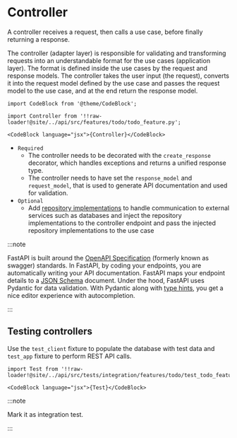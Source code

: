 # Controller

A controller receives a request, then calls a use case, before finally returning a response. 

The controller (adapter layer) is responsible for validating and transforming requests into an understandable format for the use cases (application layer). The format is defined inside the use cases by the request and response models. The controller takes the user input (the request), converts it into the request model defined by the use case and passes the request model to the use case, and at the end return the response model.

```mdx-code-block
import CodeBlock from '@theme/CodeBlock';

import Controller from '!!raw-loader!@site/../api/src/features/todo/todo_feature.py';

<CodeBlock language="jsx">{Controller}</CodeBlock>
```

* `Required`
  * The controller needs to be decorated with the `create_response` decorator, which handles exceptions and returns a unified response type.
  * The controller needs to have set the `response_model` and `request_model`, that is used to generate API documentation and used for validation.
* `Optional` 
  * Add [repository implementations](../adding-data-providers/03-repositories.md) to handle communication to external services such as databases and inject the repository implementations to the controller endpoint and pass the injected repository implementations to the use case
  
:::note

FastAPI is built around the [OpenAPI Specification](https://github.com/OAI/OpenAPI-Specification) (formerly known as swagger) standards. In FastAPI, by coding your endpoints, you are automatically writing your API documentation. FastAPI maps your endpoint details to a [JSON Schema](https://json-schema.org/) document.  Under the hood, FastAPI uses Pydantic for data validation. With Pydantic along with [type hints](https://docs.python.org/3/library/typing.html), you get a nice editor experience with autocompletion.

:::

## Testing controllers

Use the `test_client` fixture to populate the database with test data and `test_app` fixture to perform REST API calls. 

```mdx-code-block
import Test from '!!raw-loader!@site/../api/src/tests/integration/features/todo/test_todo_feature.py';

<CodeBlock language="jsx">{Test}</CodeBlock>
```

:::note

Mark it as integration test.

:::
